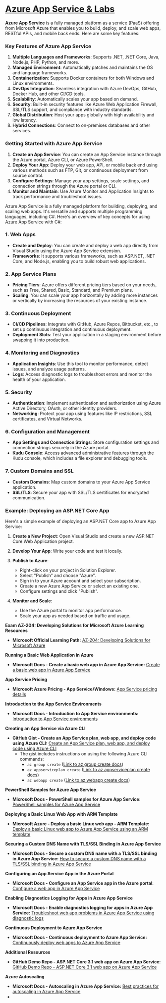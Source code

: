 # [Azure App Service & Labs](https://github.com/utpal-maiti/Azure_App_Service/)

**Azure App Service** is a fully managed platform as a service (PaaS) offering from Microsoft Azure that enables you to
build, deploy, and scale web apps, RESTful APIs, and mobile back ends. Here are some key features:

### Key Features of Azure App Service

1. **Multiple Languages and Frameworks**: Supports .NET, .NET Core, Java, Node.js, PHP, Python, and more.
2. **Managed Environment**: Automatically patches and maintains the OS and language frameworks.
3. **Containerization**: Supports Docker containers for both Windows and Linux environments.
4. **DevOps Integration**: Seamless integration with Azure DevOps, GitHub, Docker Hub, and other CI/CD tools.
5. **Scalability**: Automatically scales your app based on demand.
6. **Security**: Built-in security features like Azure Web Application Firewall, SSL/TLS support, and compliance with industry standards.
7. **Global Distribution**: Host your apps globally with high availability and low latency.
8. **Hybrid Connections**: Connect to on-premises databases and other services.

### Getting Started with Azure App Service

1. **Create an App Service**: You can create an App Service instance through the Azure portal, Azure CLI, or Azure PowerShell.
2. **Deploy Your App**: Deploy your web app, API, or mobile back end using various methods such as FTP, Git, or continuous deployment from source control.
3. **Configure Settings**: Manage your app settings, scale settings, and connection strings through the Azure portal or CLI.
4. **Monitor and Maintain**: Use Azure Monitor and Application Insights to track performance and troubleshoot issues.

Azure App Service is a fully managed platform for building, deploying, and scaling web apps. It's versatile and supports multiple programming languages, including C#. Here's an overview of key concepts for using Azure App Service with C#:

### 1. Web Apps

- **Create and Deploy**: You can create and deploy a web app directly from Visual Studio using the Azure App Service extension.
- **Frameworks**: It supports various frameworks, such as ASP.NET, .NET Core, and Node.js, enabling you to build robust web applications.

### 2. App Service Plans

- **Pricing Tiers**: Azure offers different pricing tiers based on your needs, such as Free, Shared, Basic, Standard, and Premium plans.
- **Scaling**: You can scale your app horizontally by adding more instances or vertically by increasing the resources of your existing instance.

### 3. Continuous Deployment

- **CI/CD Pipelines**: Integrate with GitHub, Azure Repos, Bitbucket, etc., to set up continuous integration and continuous deployment.
- **Deployment Slots**: Test your application in a staging environment before swapping it into production.

### 4. Monitoring and Diagnostics

- **Application Insights**: Use this tool to monitor performance, detect issues, and analyze usage patterns.
- **Logs**: Access diagnostic logs to troubleshoot errors and monitor the health of your application.

### 5. Security

- **Authentication**: Implement authentication and authorization using Azure Active Directory, OAuth, or other identity providers.
- **Networking**: Protect your app using features like IP restrictions, SSL certificates, and Virtual Networks.

### 6. Configuration and Management

- **App Settings and Connection Strings**: Store configuration settings and connection strings securely in the Azure portal.
- **Kudu Console**: Access advanced administrative features through the Kudu console, which includes a file explorer and debugging tools.

### 7. Custom Domains and SSL

- **Custom Domains**: Map custom domains to your Azure App Service application.
- **SSL/TLS**: Secure your app with SSL/TLS certificates for encrypted communication.

### Example: Deploying an ASP.NET Core App

Here's a simple example of deploying an ASP.NET Core app to Azure App Service:

1. **Create a New Project**: Open Visual Studio and create a new ASP.NET Core Web Application project.
2. **Develop Your App**: Write your code and test it locally.
3. **Publish to Azure**:

   - Right-click on your project in Solution Explorer.
   - Select "Publish" and choose "Azure".
   - Sign in to your Azure account and select your subscription.
   - Create a new Azure App Service or select an existing one.
   - Configure settings and click "Publish".

4. **Monitor and Scale**:

   - Use the Azure portal to monitor app performance.
   - Scale your app as needed based on traffic and usage.

**Exam AZ-204: Developing Solutions for Microsoft Azure**
**Learning Resources**

- **Microsoft Official Learning Path:** [AZ-204: Developing Solutions for Microsoft Azure](https://docs.microsoft.com/en-us/learn/certifications/exams/az-204)

**Running a Basic Web Application in Azure**

- **Microsoft Docs - Create a basic web app in Azure App Service:** [Create a basic web app in Azure App Service](https://docs.microsoft.com/en-us/azure/architecture/reference-architectures/app-service-web-app/basic-web-app)

**App Service Pricing**

- **Microsoft Azure Pricing - App Service/Windows:** [App Service pricing details](https://azure.microsoft.com/en-us/pricing/details/app-service/windows/)

**Introduction to the App Service Environments**

- **Microsoft Docs - Introduction to App Service environments:** [Introduction to App Service environments](https://docs.microsoft.com/en-us/azure/app-service/environment/intro)

**Creating an App Service via Azure CLI**

- **GitHub Gist - Create an App Service plan, web app, and deploy code using Azure CLI:** [Create an App Service plan, web app, and deploy code using Azure CLI](https://gist.github.com/mikepfeiffer/7a3a8d12a42ec705233ceee3f3844a35)
  - The gist includes instructions on using the following Azure CLI commands:
    - `az group create` ([Link to az group create docs](https://docs.microsoft.com/en-us/cli/azure/group?view=azure-cli-latest#az_group_create))
    - `az appserviceplan create` ([Link to az appserviceplan create docs](https://docs.microsoft.com/en-us/cli/azure/appservice/plan?view=azure-cli-latest#az_appservice_plan_create))
    - `az webapp create` ([Link to az webapp create docs](https://docs.microsoft.com/en-us/cli/azure/webapp?view=azure-cli-latest#az_webapp_create))

**PowerShell Samples for Azure App Service**

- **Microsoft Docs - PowerShell samples for Azure App Service:** [PowerShell samples for Azure App Service](https://docs.microsoft.com/en-us/azure/app-service/samples-powershell)

**Deploying a Basic Linux Web App with ARM Template**

- **Microsoft Azure - Deploy a basic Linux web app - ARM Template:** [Deploy a basic Linux web app to Azure App Service using an ARM template](https://azure.microsoft.com/en-us/resources/templates/101-webapp-basic-linux/)

**Securing a Custom DNS Name with TLS/SSL Binding in Azure App Service**

- **Microsoft Docs - Secure a custom DNS name with a TLS/SSL binding in Azure App Service:** [How to secure a custom DNS name with a TLS/SSL binding in Azure App Service](https://docs.microsoft.com/en-us/azure/app-service/configure-ssl-bindings)

**Configuring an App Service App in the Azure Portal**

- **Microsoft Docs - Configure an App Service app in the Azure portal:** [Configure a web app in Azure App Service](https://docs.microsoft.com/en-us/azure/app-service/configure-common)

**Enabling Diagnostics Logging for Apps in Azure App Service**

- **Microsoft Docs - Enable diagnostics logging for apps in Azure App Service:** [Troubleshoot web app problems in Azure App Service using diagnostic logs](https://docs.microsoft.com/en-us/azure/app-service/troubleshoot-diagnostic-logs)

**Continuous Deployment to Azure App Service**

- **Microsoft Docs - Continuous deployment to Azure App Service:** [Continuously deploy web apps to Azure App Service](https://docs.microsoft.com/en-us/azure/app-service/deploy-continuous-deployment)

**Additional Resources**

- **GitHub Demo Repo - ASP.NET Core 3.1 web app on Azure App Service:** [GitHub Demo Repo - ASP.NET Core 3.1 web app on Azure App Service](https://github.com/mikepfeiffer/aspnetcore3.1)

**Azure Autoscaling**

- **Microsoft Docs - Autoscaling in Azure App Service:** [Best practices for autoscaling in Azure App Service](https://docs.microsoft.com/en-us/azure/architecture/best-practices/auto-scaling)
-

